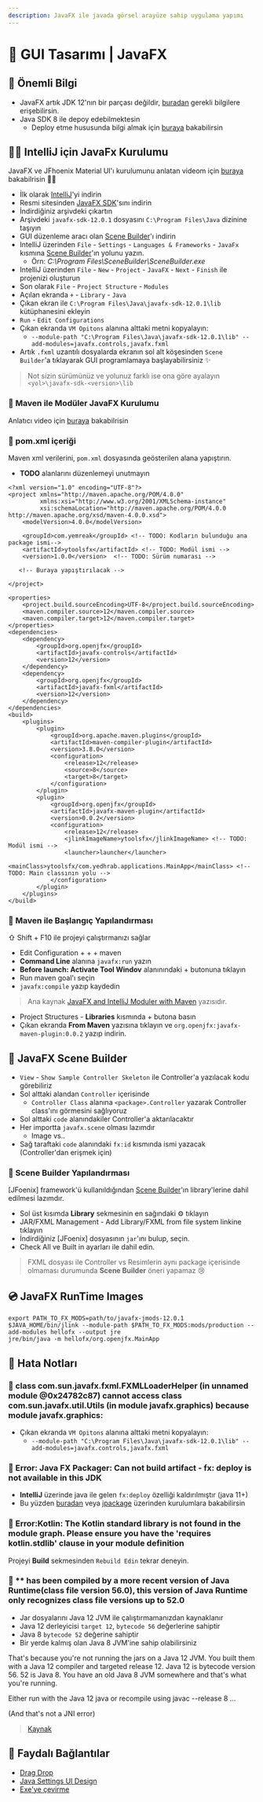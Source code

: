```yaml
---
description: JavaFX ile javada görsel arayüze sahip uygulama yapımı
---
```


# 🌃 GUI Tasarımı \| JavaFX

## 📢 Önemli Bilgi

* JavaFX artık JDK 12'nın bir parçası değildir, [buradan](https://stackoverflow.com/a/53463455/9770490) gerekli bilgilere erişebilirsin.
* Java SDK 8 ile depoy edebilmektesin
  * Deploy etme hususunda bilgi almak için [buraya](https://www.youtube.com/watch?v=iR85RRep-Po&t=299s) bakabilirsin

## 👷‍♂️ IntelliJ için JavaFx Kurulumu

JavaFX ve JFhoenix Material UI'ı kurulumunu anlatan videom için [buraya](https://www.youtube.com/watch?v=1uDuWfPPL6s) bakabilrisin 💁‍♂️

* İlk olarak [IntelliJ](https://www.jetbrains.com/idea/download/#section=windows)'yi indirin
* Resmi sitesinden [JavaFX SDK](https://gluonhq.com/products/javafx/)'sını indirin
* İndirdiğiniz arşivdeki çıkartın
* Arşivdeki `javafx-sdk-12.0.1` dosyasını `C:\Program Files\Java` dizinine taşıyın
* GUI düzenleme aracı olan [Scene Builder](https://gluonhq.com/products/scene-builder/)'ı indirin
* IntelliJ üzerinden `File` - `Settings` - `Languages & Frameworks` - `JavaFx` kısmına [Scene Builder](https://gluonhq.com/products/scene-builder/)'ın yolunu yazın.
  * Örn: _C:\Program Files\SceneBuilder\SceneBuilder.exe_
* IntelliJ üzerinden `File` - `New` - `Project` - `JavaFX` - `Next` - `Finish` ile projenizi oluşturun
* Son olarak `File` - `Project Structure` - `Modules`
* Açılan ekranda `+` - `Library` - `Java`
* Çıkan ekran ile `C:\Program Files\Java\javafx-sdk-12.0.1\lib` kütüphanesini ekleyin
* `Run` - `Edit Configurations`
* Çıkan ekranda `VM Opitons` alanına alttaki metni kopyalayın:
  * `--module-path "C:\Program Files\Java\javafx-sdk-12.0.1\lib" --add-modules=javafx.controls,javafx.fxml`
* Artık `.fxml` uzantılı dosyalarda ekranın sol alt köşesinden `Scene Builder`'a tıklayarak GUI programlamaya başlayabilirsiniz ✨

> Not sizin sürümünüz ve yolunuz farklı ise ona göre ayalayın `<yol>\javafx-sdk-<version>\lib`

### 🍱 Maven ile Modüler JavaFX Kurulumu

Anlatıcı video için [buraya](https://www.youtube.com/watch?v=Ri6No63fl-A) bakabilrisin

### 📃 pom.xml içeriği

Maven xml verilerini, `pom.xml` dosyasında geösterilen alana yapıştırın.

* **TODO** alanlarını düzenlemeyi unutmayın

```markup
<?xml version="1.0" encoding="UTF-8"?>
<project xmlns="http://maven.apache.org/POM/4.0.0"
         xmlns:xsi="http://www.w3.org/2001/XMLSchema-instance"
         xsi:schemaLocation="http://maven.apache.org/POM/4.0.0 http://maven.apache.org/xsd/maven-4.0.0.xsd">
    <modelVersion>4.0.0</modelVersion>

    <groupId>com.yemreak</groupId> <!-- TODO: Kodların bulunduğu ana package ismi-->
    <artifactId>ytoolsfx</artifactId> <!-- TODO: Modül ismi -->
    <version>1.0.0</version>  <!-- TODO: Sürüm numarası -->

   <!-- Buraya yapıştırılacak -->

</project>
```

```markup
<properties>
    <project.build.sourceEncoding>UTF-8</project.build.sourceEncoding>
    <maven.compiler.source>12</maven.compiler.source>
    <maven.compiler.target>12</maven.compiler.target>
</properties>
<dependencies>
    <dependency>
        <groupId>org.openjfx</groupId>
        <artifactId>javafx-controls</artifactId>
        <version>12</version>
    </dependency>
    <dependency>
        <groupId>org.openjfx</groupId>
        <artifactId>javafx-fxml</artifactId>
        <version>12</version>
    </dependency>
</dependencies>
<build>
    <plugins>
        <plugin>
            <groupId>org.apache.maven.plugins</groupId>
            <artifactId>maven-compiler-plugin</artifactId>
            <version>3.8.0</version>
            <configuration>
                <release>12</release>
                <source>8</source>
                <target>8</target>
            </configuration>
        </plugin>
        <plugin>
            <groupId>org.openjfx</groupId>
            <artifactId>javafx-maven-plugin</artifactId>
            <version>0.0.2</version>
            <configuration>
                <release>12</release>
                <jlinkImageName>ytoolsfx</jlinkImageName> <!-- TODO: Modül ismi -->
                <launcher>launcher</launcher>
                <mainClass>ytoolsfx/com.yedhrab.applications.MainApp</mainClass> <!-- TODO: Main classının yolu -->
            </configuration>
        </plugin>
    </plugins>
</build>
```

### 🎈 Maven ile Başlangıç Yapılandırması

⇧ Shift + F10 ile projeyi çalıştırmanızı sağlar

* Edit Configuration + + + maven
* **Command Line** alanına `javafx:run` yazın
* **Before launch: Activate Tool Windov** alanınındaki + butonuna tıklayın
* Run maven goal'ı seçin
* `javafx:compile` yazıp kaydedin

> Ana kaynak [JavaFX and IntelliJ Moduler with Maven](https://openjfx.io/openjfx-docs/#IDE-Intellij) yazısıdır.

* Project Structures - **Libraries** kısmında + butona basın
* Çıkan ekranda **From Maven** yazısına tıklayın ve `org.openjfx:javafx-maven-plugin:0.0.2` yazıp indirin.

## 🧱 JavaFX Scene Builder

* `View` - `Show Sample Controller Skeleton` ile Controller'a yazılacak kodu görebiliriz
* Sol alttaki alandan `Controller` içerisinde
  * `Controller Class` alanına `<package>.Controller` yazarak Controller class'ını görmesini sağlıyoruz
* Sol alttaki `code` alanındakiler Controller'a aktarılacaktır
* Her importta `javafx.scene` olması lazımdır
  * Image vs..
* Sağ taraftaki `code` alanındaki `fx:id` kısmında ismi yazacak \(Controller'dan erişmek için\)

### 🔨 Scene Builder Yapılandırması

\[JFoenix\] framework'ü kullanıldığından [Scene Builder](https://gluonhq.com/products/scene-builder/)'ın library'lerine dahil edilmesi lazımdır.

* Sol üst kısımda **Library** sekmesinin en sağındaki ⚙ tıklayın
* JAR/FXML Management - Add Library/FXML from file system linkine tıklayın
* İndirdiğiniz \[JFoenix\] dosyasının `jar`'ını bulup, seçin.
* Check All ve Built in ayarları ile dahil edin.

> FXML dosyası ile Controller vs Resimlerin aynı package içerisinde olmaması durumunda **Scene Builder** öneri yapamaz 😢

## 💿 JavaFX RunTime Images

```text
export PATH_TO_FX_MODS=path/to/javafx-jmods-12.0.1
$JAVA_HOME/bin/jlink --module-path $PATH_TO_FX_MODS:mods/production --add-modules hellofx --output jre
jre/bin/java -m hellofx/org.openjfx.MainApp
```

## 🐛 Hata Notları

### 📌 class com.sun.javafx.fxml.FXMLLoaderHelper \(in unnamed module @0x24782c87\) cannot access class com.sun.javafx.util.Utils \(in module javafx.graphics\) because module javafx.graphics:

* Çıkan ekranda `VM Opitons` alanına alttaki metni kopyalayın:
  * `--module-path "C:\Program Files\Java\javafx-sdk-12.0.1\lib" --add-modules=javafx.controls,javafx.fxml`

### 📍 Error: Java FX Packager: Can not build artifact - fx: deploy is not available in this JDK

* **IntelliJ** üzerinde java ile gelen `fx:deploy` özelliği kaldırılmıştır \(java 11+\)
* Bu yüzden [buradan](https://openjfx.io/openjfx-docs/#modular) veya [jpackage](http://jdk.java.net/jpackage/) üzerinden kurulumlara bakabilirsin

### 📌 Error:Kotlin: The Kotlin standard library is not found in the module graph. Please ensure you have the 'requires kotlin.stdlib' clause in your module definition

Projeyi **Build** sekmesinden `Rebuild Edin` tekrar deneyin.

### 📍 \*\* has been compiled by a more recent version of Java Runtime\(class file version 56.0\), this version of Java Runtime only recognizes class file versions up to 52.0

* Jar dosyalarını Java 12 JVM ile çalıştırmamanızdan kaynaklanır
* Java 12 derleyicisi `target 12`, `bytecode 56` değerlerine sahiptir
* Java 8 `bytecode 52` değerine sahiptir
* Bir yerde kalmış olan Java 8 JVM'ine sahip olabilirsiniz

That's because you're not running the jars on a Java 12 JVM. You built them with a Java 12 compiler and targeted release 12. Java 12 is bytecode version 56. 52 is Java 8. You have an old Java 8 JVM somewhere and that's what you're running.

Either run with the Java 12 java or recompile using javac --release 8 ...

\(And that's not a JNI error\)

> [Kaynak](https://github.com/openjfx/openjfx-docs/issues/90#issuecomment-477743330)

## 🔗 Faydalı Bağlantılar

* [Drag Drop](https://www.youtube.com/watch?v=f7KGXUrAH0g)
* [Java Settings UI Design](https://www.youtube.com/watch?v=gJYXctDSIl8&list=PLniX3R2-dwS90WpmHq-hD7g_3xnkTwB6w&index=3)
* [Exe'ye çevirme](https://www.youtube.com/watch?v=iR85RRep-Po)

